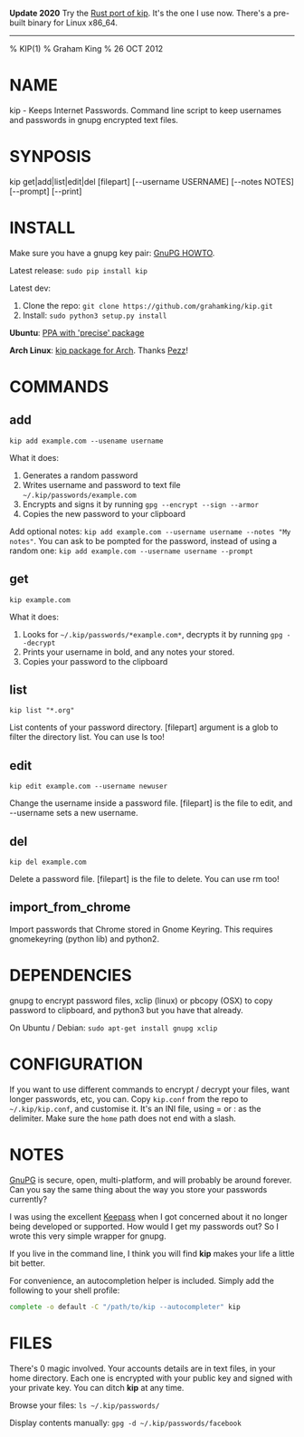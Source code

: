 **Update 2020** Try the [Rust port of kip](https://github.com/grahamking/kipr). It's the one I use now. There's a pre-built binary for Linux x86_64.

----

% KIP(1)
% Graham King
% 26 OCT 2012

# NAME

kip - Keeps Internet Passwords. Command line script to keep usernames and passwords in gnupg encrypted text files.

# SYNPOSIS

kip get|add|list|edit|del [filepart] [--username USERNAME] [--notes NOTES] [--prompt] [--print]

# INSTALL

Make sure you have a gnupg key pair:
[GnuPG HOWTO](https://help.ubuntu.com/community/GnuPrivacyGuardHowto).

Latest release: `sudo pip install kip`

Latest dev:

 1. Clone the repo: `git clone https://github.com/grahamking/kip.git`
 1. Install: `sudo python3 setup.py install`

**Ubuntu**: [PPA with 'precise' package](https://launchpad.net/~graham-king/+archive/ppa)

**Arch Linux**: [kip package for Arch](https://aur.archlinux.org/packages.php?ID=62555).
Thanks [Pezz](https://github.com/pezz)!

# COMMANDS

## add

`kip add example.com --usename username`

What it does:

 1. Generates a random password
 2. Writes username and password to text file `~/.kip/passwords/example.com`
 3. Encrypts and signs it by running `gpg --encrypt --sign --armor`
 4. Copies the new password to your clipboard

Add optional notes: `kip add example.com --username username --notes "My notes"`.
You can ask to be pompted for the password, instead of using a random one: `kip add example.com --username username --prompt`

## get

`kip example.com`

What it does:

 1. Looks for `~/.kip/passwords/*example.com*`, decrypts it by running `gpg --decrypt`
 2. Prints your username in bold, and any notes your stored.
 3. Copies your password to the clipboard

## list

`kip list "*.org"`

List contents of your password directory. [filepart] argument is a glob to filter the directory list. You can use ls too!

## edit

`kip edit example.com --username newuser`

Change the username inside a password file.  [filepart] is the file to edit, and --username sets a new username.

## del

`kip del example.com`

Delete a password file. [filepart] is the file to delete. You can use rm too!

## import\_from\_chrome

Import passwords that Chrome stored in Gnome Keyring. This requires gnomekeyring (python lib) and python2.

# DEPENDENCIES

gnupg to encrypt password files, xclip (linux) or pbcopy (OSX) to copy password to clipboard, and python3 but you have that already.

On Ubuntu / Debian: `sudo apt-get install gnupg xclip`

# CONFIGURATION

If you want to use different commands to encrypt / decrypt your files, want longer passwords, etc, you can.  Copy `kip.conf` from the repo to `~/.kip/kip.conf`, and customise it. It's an INI file, using = or : as the delimiter. Make sure the `home` path does not end with a slash.

# NOTES

[GnuPG](http://www.gnupg.org/) is secure, open, multi-platform, and will probably be around forever. Can you say the same thing about the way you store your passwords currently?

I was using the excellent [Keepass](http://en.wikipedia.org/wiki/KeePass) when I got concerned about it no longer being developed or supported. How would I get my passwords out? So I wrote this very simple wrapper for gnupg.

If you live in the command line, I think you will find **kip** makes your life a little bit better.

For convenience, an autocompletion helper is included. Simply add the following to your shell profile:

```bash
complete -o default -C "/path/to/kip --autocompleter" kip
```

# FILES

There's 0 magic involved. Your accounts details are in text files, in your home directory. Each one is encrypted with your public key and signed with your private key. You can ditch **kip** at any time.

Browse your files: `ls ~/.kip/passwords/`

Display contents manually: `gpg -d ~/.kip/passwords/facebook`

